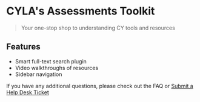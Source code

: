 # CYLA's Assessments Toolkit

> Your one-stop shop to understanding CY tools and resources

## Features
- Smart full-text search plugin
- Video walkthroughs of resources
- Sidebar navigation


If you have any additional questions, please check out the FAQ or [Submit a Help Desk Ticket](https://cityyear.sharepoint.com/teams/lax/SitePages/CYLA%20Help%20Desk.aspx)